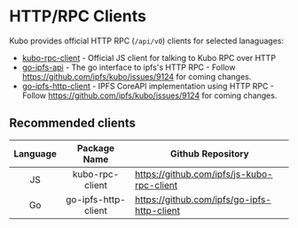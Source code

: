 # HTTP/RPC Clients

Kubo provides official HTTP RPC  (`/api/v0`) clients for selected lanaguages:

- [kubo-rpc-client](https://github.com/ipfs/js-kubo-rpc-client) - Official JS client for talking to Kubo RPC over HTTP
- [go-ipfs-api](https://github.com/ipfs/go-ipfs-api) - The go interface to ipfs's HTTP RPC - Follow https://github.com/ipfs/kubo/issues/9124 for coming changes.
- [go-ipfs-http-client](https://github.com/ipfs/go-ipfs-http-client) - IPFS CoreAPI implementation using HTTP RPC - Follow https://github.com/ipfs/kubo/issues/9124 for coming changes.

## Recommended clients

| Language |     Package Name    | Github Repository                           |
|:--------:|:-------------------:|---------------------------------------------|
| JS       | kubo-rpc-client     | https://github.com/ipfs/js-kubo-rpc-client  |
| Go       | go-ipfs-http-client | https://github.com/ipfs/go-ipfs-http-client |
